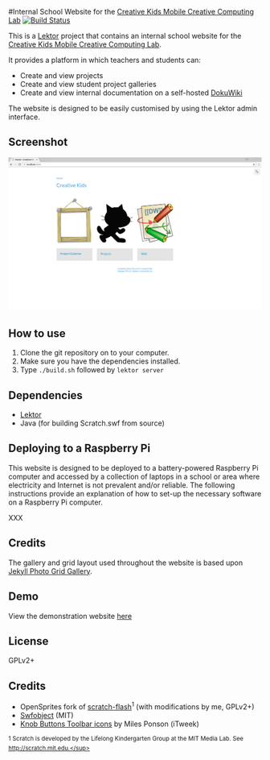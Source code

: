 #Internal School Website for the [Creative Kids Mobile Creative Computing Lab](http://www.creativekidssa.com.au/gh/mobilecclab.html)
[![Build Status](https://travis-ci.org/CreativeKids/school-website.svg?branch=master)](https://travis-ci.org/CreativeKids/school-website)

This is a [Lektor](https://www.getlektor.com/) project that contains an internal school website for the [Creative Kids Mobile Creative Computing Lab](http://www.creativekidssa.com.au/gh/mobilecclab.html).

It provides a platform in which teachers and students can:

* Create and view projects
* Create and view student project galleries
* Create and view internal documentation on a self-hosted [DokuWiki](https://www.dokuwiki.org)

The website is designed to be easily customised by using the Lektor admin interface.

## Screenshot
![screenshot](https://github.com/CreativeKids/school-website/raw/master/screenshot.png)

## How to use
1. Clone the git repository on to your computer.
2. Make sure you have the dependencies installed.
3. Type `./build.sh` followed by `lektor server`

## Dependencies

* [Lektor](https://www.getlektor.com/)
* Java (for building Scratch.swf from source)

## Deploying to a Raspberry Pi

This website is designed to be deployed to a battery-powered Raspberry Pi computer and accessed by a collection of laptops in a school or area where electricity and Internet is not prevalent and/or reliable. The following instructions provide an explanation of how to set-up the necessary software on a Raspberry Pi computer.

XXX


## Credits

 The gallery and grid layout used throughout the website is based upon [Jekyll Photo Grid Gallery](https://github.com/iamnii/GridGallery).

## Demo

View the demonstration website [here](https://creativekids.gitlab.io/school-website)


## License

GPLv2+

## Credits

* OpenSprites fork of [scratch-flash](https://github.com/rhysmoyne/scratch-flash)<sup>1</sup> (with modifications by me, GPLv2+)
* [Swfobject](https://github.com/swfobject/swfobject) (MIT)
* [Knob Buttons Toolbar icons](http://itweek.deviantart.com/art/Knob-Buttons-Toolbar-icons-73463960) by Miles Ponson (iTweek)

<sup>1 Scratch is developed by the Lifelong Kindergarten Group at the MIT Media Lab. See http://scratch.mit.edu.</sup>

